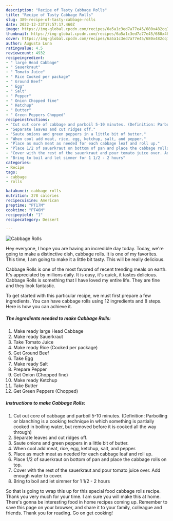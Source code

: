 ```yaml
---
description: "Recipe of Tasty Cabbage Rolls"
title: "Recipe of Tasty Cabbage Rolls"
slug: 389-recipe-of-tasty-cabbage-rolls
date: 2022-12-23T17:57:17.460Z
image: https://img-global.cpcdn.com/recipes/6a5a1c3ed7a77e45/680x482cq70/cabbage-rolls-recipe-main-photo.jpg
thumbnail: https://img-global.cpcdn.com/recipes/6a5a1c3ed7a77e45/680x482cq70/cabbage-rolls-recipe-main-photo.jpg
cover: https://img-global.cpcdn.com/recipes/6a5a1c3ed7a77e45/680x482cq70/cabbage-rolls-recipe-main-photo.jpg
author: Augusta Luna
ratingvalue: 4.5
reviewcount: 4932
recipeingredient:
- " large Head Cabbage"
- " Sauerkraut"
- " Tomato Juice"
- " Rice Cooked per package"
- " Ground Beef"
- " Egg"
- " Salt"
- " Pepper"
- " Onion Chopped fine"
- " Ketchup"
- " Butter"
- " Green Peppers Chopped"
recipeinstructions:
- "Cut out core of cabbage and parboil 5-10 minutes. (Definition: Parboiling or blanching is a cooking technique in which something is partially cooked in boiling water, but removed before it is cooked all the way through)"
- "Separate leaves and cut ridges off."
- "Saute onions and green peppers in a little bit of butter."
- "When cool add meat, rice, egg, ketchup, salt, and pepper."
- "Place as much meat as needed for each cabbage leaf and roll up."
- "Place 1/2 of sauerkraut on bottom of pan and place the cabbage rolls on top."
- "Cover with the rest of the sauerkraut and pour tomato juice over. Add enough water to cover."
- "Bring to boil and let simmer for 1 1/2 - 2 hours"
categories:
- Recipe
tags:
- cabbage
- rolls

katakunci: cabbage rolls 
nutrition: 278 calories
recipecuisine: American
preptime: "PT17M"
cooktime: "PT46M"
recipeyield: "1"
recipecategory: Dessert

---
```



![Cabbage Rolls](https://img-global.cpcdn.com/recipes/6a5a1c3ed7a77e45/680x482cq70/cabbage-rolls-recipe-main-photo.jpg)

Hey everyone, I hope you are having an incredible day today. Today, we're going to make a distinctive dish, cabbage rolls. It is one of my favorites. This time, I am going to make it a little bit tasty. This will be really delicious.

Cabbage Rolls is one of the most favored of recent trending meals on earth. It's appreciated by millions daily. It is easy, it's quick, it tastes delicious. Cabbage Rolls is something that I have loved my entire life. They are fine and they look fantastic.




To get started with this particular recipe, we must first prepare a few ingredients. You can have cabbage rolls using 12 ingredients and 8 steps. Here is how you can achieve it.

<!--inarticleads1-->

##### The ingredients needed to make Cabbage Rolls:

1. Make ready  large Head Cabbage
1. Make ready  Sauerkraut
1. Take  Tomato Juice
1. Make ready  Rice (Cooked per package)
1. Get  Ground Beef
1. Take  Egg
1. Make ready  Salt
1. Prepare  Pepper
1. Get  Onion (Chopped fine)
1. Make ready  Ketchup
1. Take  Butter
1. Get  Green Peppers (Chopped)




<!--inarticleads2-->

##### Instructions to make Cabbage Rolls:

1. Cut out core of cabbage and parboil 5-10 minutes. (Definition: Parboiling or blanching is a cooking technique in which something is partially cooked in boiling water, but removed before it is cooked all the way through)
1. Separate leaves and cut ridges off.
1. Saute onions and green peppers in a little bit of butter.
1. When cool add meat, rice, egg, ketchup, salt, and pepper.
1. Place as much meat as needed for each cabbage leaf and roll up.
1. Place 1/2 of sauerkraut on bottom of pan and place the cabbage rolls on top.
1. Cover with the rest of the sauerkraut and pour tomato juice over. Add enough water to cover.
1. Bring to boil and let simmer for 1 1/2 - 2 hours




So that is going to wrap this up for this special food cabbage rolls recipe. Thank you very much for your time. I am sure you will make this at home. There's gonna be interesting food in home recipes coming up. Remember to save this page on your browser, and share it to your family, colleague and friends. Thank you for reading. Go on get cooking!
